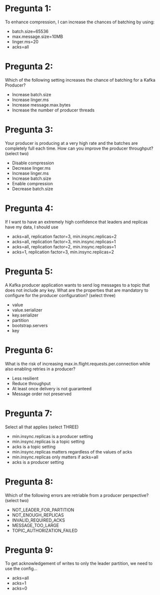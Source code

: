 
# Pregunta 1:
 
To enhance compression, I can increase the chances of batching by using:
- batch.size=65536
- max.message.size=10MB
- linger.ms=20
- acks=all

# Pregunta 2:
 
Which of the following setting increases the chance of batching for a Kafka Producer?
- Increase batch.size
- Increase linger.ms
- Increase message.max.bytes
- Increase the number of producer threads

# Pregunta 3:
 
Your producer is producing at a very high rate and the batches are completely full each time. How can you improve the producer throughput? (select two)
- Disable compression
- Decrease linger.ms
- Increase linger.ms
- Increase batch.size
- Enable compression
- Decrease batch.size

# Pregunta 4:
 
If I want to have an extremely high confidence that leaders and replicas have my data, I should use
- acks=all, replication factor=3, min.insync.replicas=2
- acks=all, replication factor=3, min.insync.replicas=1
- acks=all, replication factor=2, min.insync.replicas=1
- acks=1, replication factor=3, min.insync.replicas=2

# Pregunta 5:
 
A Kafka producer application wants to send log messages to a topic that does not include any key. What are the properties that are mandatory to configure for the producer configuration? (select three)
- value
- value.serializer
- key.serializer
- partition
- bootstrap.servers
- key

# Pregunta 6:
 
What is the risk of increasing max.in.flight.requests.per.connection while also enabling retries in a producer?
- Less resilient
- Reduce throughput
- At least once delivery is not guaranteed
- Message order not preserved

# Pregunta 7:
 
Select all that applies (select THREE)
- min.insync.replicas is a producer setting
- min.insync.replicas is a topic setting
- acks is a topic setting
- min.insync.replicas matters regardless of the values of acks
- min.insync.replicas only matters if acks=all
- acks is a producer setting

# Pregunta 8:
 
Which of the following errors are retriable from a producer perspective? (select two)
- NOT_LEADER_FOR_PARTITION
- NOT_ENOUGH_REPLICAS
- INVALID_REQUIRED_ACKS
- MESSAGE_TOO_LARGE
- TOPIC_AUTHORIZATION_FAILED

# Pregunta 9:
 
To get acknowledgement of writes to only the leader partition, we need to use the config...
- acks=all
- acks=1
- acks=0
